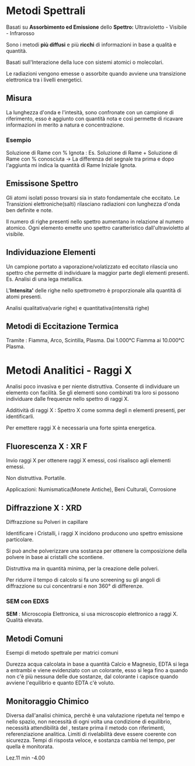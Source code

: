 # Metodi Spettrali
Basati su **Assorbimento ed Emissione** dello 
**Spettro:** Ultravioletto - Visibile - Infrarosso

Sono i metodi **più diffusi** e più **ricchi** di informazioni in base a qualità e quantità.

Basati sull'Interazione della luce con sistemi atomici o molecolari.

Le radiazioni vengono emesse o assorbite quando avviene una transizione elettronica tra i livelli energetici.
## Misura
La lunghezza d'onda e l'intesità, sono confronate con un campione di riferimento, esso è aggiunto con quantità nota e così permette di ricavare informazioni in merito a natura e concentrazione. 

### Esempio
Soluzione di Rame con % Ignota :
Es. Soluzione di Rame + Soluzione di Rame con % conosciuta ->
La differenza del segnale tra prima e dopo l'aggiunta mi indica la quantità di Rame Iniziale Ignota.

## Emissisone Spettro
Gli atomi isolati posso trovarsi sia in stato fondamentale che eccitato.
Le Transizioni elettroniche(salti) rilasciano radiazioni con lunghezza d'onda ben definite e note.

Il numero di righe presenti nello spettro aumentano in relazione al numero atomico. Ogni elemento emette uno spettro caratteristico dall'ultravioletto al visibile.

## Individuazione Elementi
Un campione portato a vaporazione/volatizzato ed eccitato rilascia uno spettro che permette di individuare la maggior parte degli elementi presenti.
Es. Analisi di una lega metallica.

L'**Intensita'** delle righe nello spettrometro è proporzionale alla quantità di atomi presenti.

Analisi qualitativa(varie righe) e quantitativa(intensità righe)

## Metodi di Eccitazione Termica
Tramite : Fiamma, Arco, Scintilla, Plasma.
Dai 1.000°C Fiamma ai 10.000°C Plasma.

# Metodi Analitici - Raggi X
Analisi poco invasiva e per niente distruttiva.
Consente di individuare un elemento con facilità.
Se gli elementi sono combinati tra loro si possono individuare
dalle frequenze nello spettro di raggi X.

Additività di raggi X : Spettro X come somma degli n elementi presenti, per identificarli.

Per emettere raggi X è necessaria una forte spinta energetica.

## Fluorescenza X : XR F
Invio raggi X per ottenere raggi X emessi, così risalisco agli elementi emessi. 

Non distruttiva. Portatile.

Applicazioni: Numismatica(Monete Antiche), Beni Culturali, Corrosione

## Diffrazzione X : XRD
Diffrazzione su Polveri in capillare

Identificare i Cristalli, i raggi X incidono producono uno spettro emissione particolare.

Si può anche polverizzare una sostanza per ottenere la composizione della polvere in base ai cristalli che scontiene.

Distruttiva ma in quantità minima, per la creazione delle polveri.

Per ridurre il tempo di calcolo si fa uno screening su gli angoli di diffrazzione su cui concentrarsi e non 360° di differenze.

### SEM con EDXS
**SEM** : Microscopia Elettronica, si usa microscopio elettronico a raggi X. Qualità elevata.

## Metodi Comuni
Esempi di metodo spettrale per matrici comuni 

Durezza acqua calcolata in base a quantità Calcio e Magnesio, EDTA si lega a entrambi e viene evidenziato con un colorante, esso si lega fino a quando non c'è più nessuna delle due sostanze, dal colorante i capisce quando avviene l'equilibrio e quanto EDTA c'è voluto.

## Monitoraggio Chimico
Diversa dall'analisi chimica, perchè è una valutazione ripetuta nel tempo e nello spazio, non necessità di ogni volta una condizione di equilibrio, necessità attendibilità del , testare prima il metodo con riferimenti, referenziazione analitica.
Limiti di rivelabilità deve essere coerente con sicurezza.
Tempi di risposta veloce, e sostanza cambia nel tempo, per quella è monitorata.

Lez.11 min -4.00
